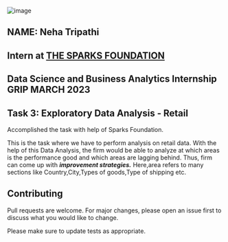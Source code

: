 ![image](https://user-images.githubusercontent.com/115025996/225594340-1a55c1fa-a8bf-4171-b4b0-cdc32c7d9a4f.png)
## NAME: Neha Tripathi
## Intern at [THE SPARKS FOUNDATION](https://internship.thesparksfoundation.info/)
## Data Science and Business Analytics Internship GRIP MARCH 2023
## Task 3: Exploratory Data Analysis - Retail
Accomplished the task with help of Sparks Foundation.

This is the task where we have to perform analysis on  retail data. With the help of this Data Analysis, the firm would be able to analyze at which areas is the performance good and which areas are lagging behind. Thus, firm can come up with ***improvement strategies.***
Here,area refers to many sections like Country,City,Types of goods,Type of shipping etc.
## Contributing

Pull requests are welcome. For major changes, please open an issue first
to discuss what you would like to change.

Please make sure to update tests as appropriate.

